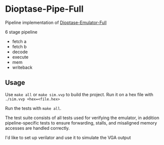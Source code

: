 # Dioptase-Pipe-Full

Pipeline implementation of [Dioptase-Emulator-Full](https://github.com/b-Rocks2718/Dioptase-Emulator-Full)

6 stage pipeline

- fetch a
- fetch b
- decode
- execute
- mem
- writeback

## Usage

Use `make all` or `make sim.vvp` to build the project.
Run it on a hex file with `./sim.vvp +hex=<file.hex>`

Run the tests with `make all`.

The test suite consists of all tests used for verifying the emulator, in addition pipeline-specific tests to ensure forwarding, stalls, and misaligned memory accesses are handled correctly.

I'd like to set up verilator and use it to simulate the VGA output
